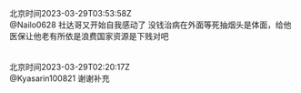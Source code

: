 北京时间2023-03-29T03:53:58Z<br>@Nailo0628 社达哥又开始自我感动了
没钱治病在外面等死抽烟头是体面，给他医保让他老有所依是浪费国家资源是下贱对吧<br><br><br>北京时间2023-03-29T02:20:17Z<br>@Kyasarin100821 谢谢补充<br><br><br>
